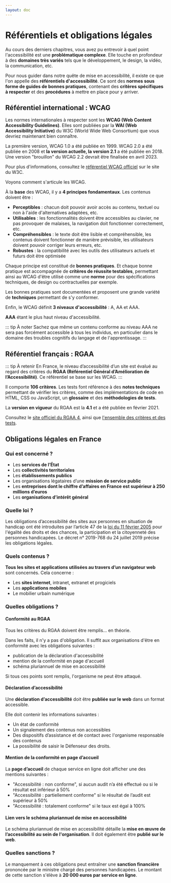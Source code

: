 ```yaml
---
layout: doc
---
```


# Référentiels et obligations légales

Au cours des derniers chapitres, vous avez pu entrevoir à quel point l'accessibilité est une **problématique complexe**.
Elle touche en profondeur à des **domaines très variés** tels que le développement, le design, la vidéo, la communication, etc.

Pour nous guider dans notre quête de mise en accessibilité, il existe ce que l'on appelle des **référentiels d'accessibilité**.
Ce sont des **normes sous forme de guides de bonnes pratiques**, contenant des **critères spécifiques à respecter** et des **procédures** à 
mettre en place pour y arriver.

## Référentiel international : WCAG

Les normes internationales à respecter sont les **WCAG (Web Content Accessibility Guidelines)**.
Elles sont publiées par la **WAI (Web Accessibility Initiative)** du W3C (World Wide Web Consortium) que vous devriez 
maintenant bien connaître.

La première version, WCAG 1.0 a été publiée en 1999.
WCAG 2.0 a été publiée en 2008 et **la version actuelle, la version 2.1** a été publiée en 2018.
Une version "brouillon" du WCAG 2.2 devrait être finalisée en avril 2023.

Pour plus d'informations, consultez le [référentiel WCAG officiel](https://www.w3.org/TR/WCAG21/) sur le site du W3C.

Voyons comment s'articule les WCAG.

À la **base** des WCAG, il y a **4 principes fondamentaux**. Les contenus doivent être :

- **Perceptibles** : chacun doit pouvoir avoir accès au contenu, textuel ou non à l'aide d'alternatives adaptées, etc.
- **Utilisables** : les fonctionnalités doivent être accessibles au clavier, ne pas provoquer de malaises, la navigation doit fonctionner correctement, etc.
- **Compréhensibles** : le texte doit être lisible et compréhensible, les contenus doivent fonctionner de manière prévisible, les utilisateurs doivent pouvoir corriger leurs erreurs, etc.
- **Robustes** : la compatibilité avec les outils des utilisateurs actuels et futurs doit être optimisée

Chaque principe est constitué de **bonnes pratiques**. Et chaque bonne pratique est accompagnée de **critères de réussite testables**,
permettant ainsi au WCAG d'être utilisé comme une **norme** pour des spécifications techniques, de design ou contractuelles par exemple.

Les bonnes pratiques sont documentées et proposent une grande variété de **techniques** permettant de s'y conformer.

Enfin, le WCAG définit **3 niveaux d'accessibilité** : A, AA et AAA.

**AAA** étant le plus haut niveau d'accessibilité.

::: tip À noter
Sachez que même un contenu conforme au niveau AAA ne sera pas forcément accessible à tous les individus, en particulier
dans le domaine des troubles cognitifs du langage et de l'apprentissage.
:::

## Référentiel français : RGAA

::: tip À retenir
En France, le niveau d’accessibilité d’un site est évalué au regard des critères du **RGAA (Référentiel Général d’Amélioration de l’Accessibilité)**.
Ce référentiel se base sur les WCAG. 
:::

Il comporte **106 critères**.
Les tests font référence à des **notes techniques** permettant de vérifier les critères, comme des implémentations de code
en HTML, CSS ou JavaScript, un **glossaire** et des **méthodologies de tests**.

La **version en vigueur** du RGAA est la **4.1** et a été publiée en février 2021.

Consultez le [site officiel du RGAA 4](https://accessibilite.numerique.gouv.fr/), 
ainsi que [l'ensemble des critères et des tests](https://accessibilite.numerique.gouv.fr/methode/criteres-et-tests/).

## Obligations légales en France

### Qui est concerné ?

- Les **services de l’État**
- Les **collectivités territoriales**
- Les **établissements publics**
- Les organisations légataires d’une **mission de service public**
- Les **entreprises dont le chiffre d’affaires en France est supérieur à 250 millions d’euros**
- Les **organisations d’intérêt général**

### Quelle loi ?

Les obligations d’accessibilité des sites aux personnes en situation de handicap ont été introduites 
par l’article 47 de la [loi du 11 février 2005](https://www.legifrance.gouv.fr/loda/article_lc/LEGIARTI000006682279/2022-11-17/)
pour l'égalité des droits et des chances, la participation et la citoyenneté des personnes handicapées.
Le décret n° 2019-768 du 24 juillet 2019 précise les obligations légales.

### Quels contenus ?

**Tous les sites et applications utilisées au travers d’un navigateur web** sont concernés. Cela concerne :

- Les **sites internet**, intranet, extranet et progiciels
- Les **applications mobiles**
- Le mobilier urbain numérique

### Quelles obligations ?

#### Conformité au RGAA

Tous les critères du RGAA doivent être remplis... en théorie.

Dans les faits, il n'y a pas d'obligation. Il suffit aux organisations d'être en conformité avec les obligations suivantes :

- publication de la déclaration d'accessibilité
- mention de la conformité en page d'accueil
- schéma pluriannuel de mise en accessibilité

Si tous ces points sont remplis, l'organisme ne peut être attaqué.

#### Déclaration d’accessibilité

Une **déclaration d’accessibilité** doit être **publiée sur le web** dans un format accessible.

Elle doit contenir les informations suivantes :

- Un état de conformité
- Un signalement des contenus non accessibles
- Des dispositifs d’assistance et de contact avec l'organisme responsable des contenus
- La possibilité de saisir le Défenseur des droits.

#### Mention de la conformité en page d’accueil

La **page d’accueil** de chaque service en ligne doit afficher une des mentions suivantes :

- "Accessibilité : non conforme", si aucun audit n’a été effectué ou si le résultat est inférieur à 50%
- "Accessibilité : partiellement conforme" si le résultat de l’audit est supérieur à 50%
- "Accessibilité : totalement conforme" si le taux est égal à 100%

#### Lien vers le schéma pluriannuel de mise en accessibilité

Le schéma pluriannuel de mise en accessibilité détaille la **mise en œuvre de l’accessibilité au sein de l'organisation**.
Il doit également être **publié sur le web**.

### Quelles sanctions ?

Le manquement à ces obligations peut entraîner une **sanction financière** prononcée par le ministre chargé des personnes handicapées.
Le montant de cette sanction s'élève à **20 000 euros par service en ligne**.
